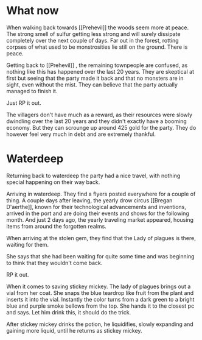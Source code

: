 # What now
When walking back towards [[Prehevil]] the woods seem more at peace. The strong smell of sulfur getting less strong and will surely dissipate completely over the next couple of days. Far out in the forest, rotting corpses of what used to be monstrosities lie still on the ground. There is peace.

Getting back to [[Prehevil]] , the remaining townpeople are confused, as nothing like this has happened over the last 20 years. They are skeptical at first but seeing that the party made it back and that no monsters are in sight, even without the mist. They can believe that the party actually managed to finish it. 

Just RP it out.


The villagers don't have much as a reward, as their resources were slowly dwindling over the last 20 years and they didn't exactly have a booming economy. But they can scrounge up around 425 gold for the party. They do however feel very much in debt and are extremely thankful. 




# Waterdeep
Returning back to waterdeep the party had a nice travel, with nothing special happening on their way back. 

Arriving in waterdeep. They find a flyers posted everywhere for a couple of thing. A couple days after leaving, the yearly drow circus [[Bregan D'aerthe]], known for their technological advancements and inventions, arrived in the port and are doing their events and shows for the following month. And just 2 days ago, the yearly traveling market appeared, housing items from around the forgotten realms.


When arriving at the stolen gem, they find that the Lady of plagues is there, waiting for them. 

She says that she had been waiting for quite some time and was beginning to think that they wouldn't come back. 

RP it out.

When it comes to saving stickey mickey. The lady of plagues brings out a vial from her coat. She snaps the blue teardrop like fruit from the plant and inserts it into the vial. Instantly the color turns from a dark green to a bright blue and purple smoke bellows from the top. She hands it to the closest pc and says. Let him drink this, it should do the trick. 

After stickey mickey drinks the potion, he liquidifies, slowly expanding and gaining more liquid, until he returns as stickey mickey.

